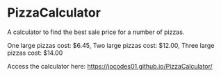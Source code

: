 # PizzaCalculator
 A calculator to find the best sale price for a number of pizzas.

 One large pizzas cost: $6.45,
 Two large pizzas cost: $12.00,
 Three large pizzas cost: $14.00

 Access the calculator here: https://jocodes01.github.io/PizzaCalculator/
